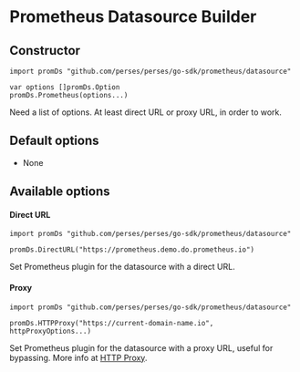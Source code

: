 # Prometheus Datasource Builder

## Constructor

```golang
import promDs "github.com/perses/perses/go-sdk/prometheus/datasource"

var options []promDs.Option
promDs.Prometheus(options...)
```
Need a list of options. At least direct URL or proxy URL, in order to work.

## Default options

- None


## Available options

#### Direct URL
```golang
import promDs "github.com/perses/perses/go-sdk/prometheus/datasource"

promDs.DirectURL("https://prometheus.demo.do.prometheus.io")
```
Set Prometheus plugin for the datasource with a direct URL.


#### Proxy
```golang
import promDs "github.com/perses/perses/go-sdk/prometheus/datasource"

promDs.HTTPProxy("https://current-domain-name.io", httpProxyOptions...)
```
Set Prometheus plugin for the datasource with a proxy URL, useful for bypassing. More info at [HTTP Proxy](../helper/http-proxy.md).




